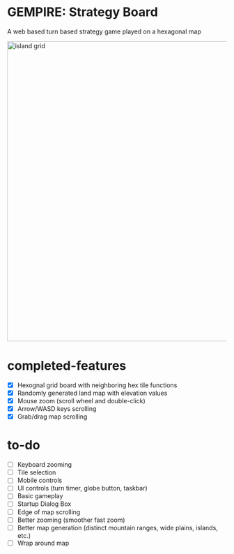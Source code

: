 # GEMPIRE: Strategy Board
A web based turn based strategy game played on a hexagonal map

<img width="688" alt="island grid" src="https://github.com/gempireio/strategy-board/assets/74265768/4f016e6f-eb3a-4e69-9548-697627e540a5">

# completed-features
- [X] Hexognal grid board with neighboring hex tile functions
- [X] Randomly generated land map with elevation values
- [X] Mouse zoom (scroll wheel and double-click)
- [X] Arrow/WASD keys scrolling
- [X] Grab/drag map scrolling

# to-do
- [ ] Keyboard zooming
- [ ] Tile selection
- [ ] Mobile controls
- [ ] UI controls (turn timer, globe button, taskbar)
- [ ] Basic gameplay
- [ ] Startup Dialog Box
- [ ] Edge of map scrolling
- [ ] Better zooming (smoother fast zoom)
- [ ] Better map generation (distinct mountain ranges, wide plains, islands, etc.)
- [ ] Wrap around map
